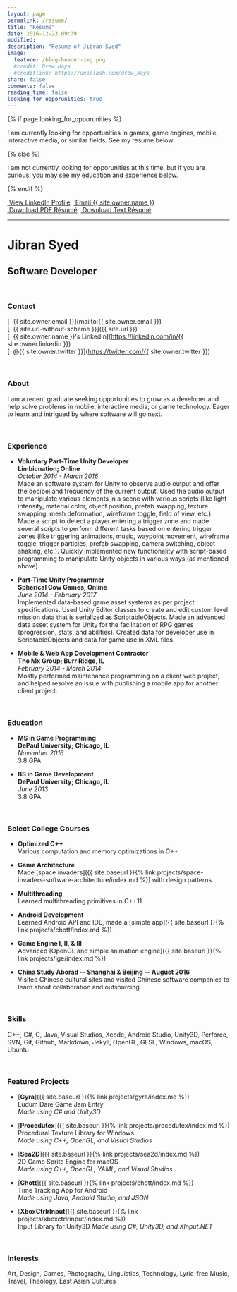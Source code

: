 ```yaml
---
layout: page
permalink: /resume/
title: "Résumé"
date: 2016-12-23 09:39
modified:
description: "Resume of Jibran Syed"
image:
  feature: /blog-header-img.png
  #credit: Drew Hays
  #creditlink: https://unsplash.com/drew_hays
share: false
comments: false
reading_time: false
looking_for_opporunities: true
---
```


{% if page.looking_for_opporunities %}

I am currently looking for opportunities in games, game engines, mobile, interactive media, or similar fields. See my resume below.

{% else %}

I am not currently looking for opporunities at this time, but if you are curious, you may see my education and experience below.

{% endif %}


<div style="display: flex;">
    <div markdown="0">
        <a href="https://linkedin.com/in/{{ site.owner.linkedin }}" class="btn">
            <i class="fa fa-lg fa-linkedin" aria-hidden="true"></i> &nbsp;View LinkedIn Profile
        </a>
    </div>&nbsp;&nbsp;
    <div markdown="0">
        <a href="mailto:{{ site.owner.email }}" class="btn">
            <i class="fa fa-lg fa-envelope" aria-hidden="true"></i> &nbsp;Email {{ site.owner.name }}
        </a>
    </div>
</div>
<div style="display: flex;">
    <div markdown="0">
        <a href="{{ site.baseurl }}/resume/JibranSyed_Resume.pdf" class="btn">
            <i class="fa fa-lg fa-file-pdf-o" aria-hidden="true"></i> &nbsp;Download PDF Résumé
        </a>
    </div>&nbsp;&nbsp;
    <div markdown="0">
        <a href="{{ site.baseurl }}/resume/JibranSyed_Resume_Text.txt" class="btn">
            <i class="fa fa-lg fa-file-text" aria-hidden="true"></i> &nbsp;Download Text Résumé
        </a>
    </div>
</div>


----------------------


# Jibran Syed

## Software Developer

<br/>  
  
### Contact

[<i class="fa fa-envelope" aria-hidden="true"></i> &nbsp;{{ site.owner.email }}](mailto:{{ site.owner.email }})  
[<i class="fa fa-home" aria-hidden="true"></i> &nbsp;{{ site.url-without-scheme }}]({{ site.url }})  
[<i class="fa fa-linkedin" aria-hidden="true"></i> &nbsp;{{ site.owner.name }}'s LinkedIn](https://linkedin.com/in/{{ site.owner.linkedin }})  
[<i class="fa fa-twitter" aria-hidden="true"></i> &nbsp;@{{ site.owner.twitter }}](https://twitter.com/{{ site.owner.twitter }})
  
<br/>
  
### About

I am a recent graduate seeking opportunities to grow as a developer and help solve problems in mobile, interactive media, or game technology. Eager to learn and intrigued by where software will go next. 
  
<br/>
  
### Experience

 - **Voluntary Part-Time Unity Developer**  
   **Limbicnation; Online**  
   *October 2014 - March 2016*  
   Made an software system for Unity to observe audio output and offer the decibel and frequency of the current output. Used the audio output to manipulate various elements in a scene with various scripts (like light intensity, material color, object position, prefab swapping, texture swapping, mesh deformation, wireframe toggle, field of view, etc.).
   Made a script to detect a player entering a trigger zone and made several scripts to perform different tasks based on entering trigger zones (like triggering animations, music, waypoint movement, wireframe toggle, trigger particles, prefab swapping, camera switching, object shaking, etc.).
   Quickly implemented new functionality with script-based programming to manipulate Unity objects in various ways (as mentioned above).

 - **Part-Time Unity Programmer**  
   **Spherical Cow Games; Online**  
   *June 2014 - February 2017*  
   Implemented data-based game asset systems as per project specifications.
   Used Unity Editor classes to create and edit custom level mission data that is serialized as ScriptableObjects. 
   Made an advanced data asset system for Unity for the facilitation of RPG games (progression, stats, and abilities). Created data for developer use in ScriptableObjects and data for game use in XML files.

 - **Mobile & Web App Development Contractor**  
   **The Mx Group; Burr Ridge, IL**  
   *February 2014 - March 2014*  
   Mostly performed maintenance programming on a client web project, and helped resolve an issue with publishing a mobile app for another client project.
 
<br/>
   
### Education

 - **MS in Game Programming**  
   **DePaul University; Chicago, IL**  
   *November 2016*  
   3.8 GPA
   
 - **BS in Game Development**  
   **DePaul University; Chicago, IL**  
   *June 2013*  
   3.8 GPA
  
<br/>
  
### Select College Courses

 - **Optimized C++**  
   Various computation and memory optimizations in C++
    
 - **Game Architecture**  
   Made [space invaders]({{ site.baseurl }}{% link projects/space-invaders-software-architecture/index.md %}) with design patterns

 - **Multithreading**  
   Learned multithreading primitives in C++11
  
 - **Android Development**  
   Learned Android API and IDE, made a [simple app]({{ site.baseurl }}{% link projects/chott/index.md %})
    
 - **Game Engine I, II, & III**  
   Advanced [OpenGL and simple animation engine]({{ site.baseurl }}{% link projects/lge/index.md %})
    
 - **China Study Aborad -- Shanghai & Beijing -- August 2016**  
   Visited Chinese cultural sites and visited Chinese software companies to learn about collaboration and outsourcing.

<br/>
  
### Skills

C++, C#, C, Java, Visual Studios, Xcode, Android Studio, Unity3D, Perforce, SVN, Git, Github, Markdown, Jekyll, OpenGL, GLSL, Windows, macOS, Ubuntu
  
<br/>
  
### Featured Projects

 - [**Gyra**]({{ site.baseurl }}{% link projects/gyra/index.md %})  
   Ludum Dare Game Jam Entry  
   *Made using C# and Unity3D*
   
 - [**Procedutex**]({{ site.baseurl }}{% link projects/procedutex/index.md %})  
   Procedural Texture Library for Windows  
   *Made using C++, OpenGL, and Visual Studios*
 
 - [**Sea2D**]({{ site.baseurl }}{% link projects/sea2d/index.md %})  
   2D Game Sprite Engine for macOS  
   *Made using C++, OpenGL, YAML, and Visual Studios*

 - [**Chott**]({{ site.baseurl }}{% link projects/chott/index.md %})  
   Time Tracking App for Android  
   *Made using Java, Android Studio, and JSON*
   
 - [**XboxCtrlrInput**]({{ site.baseurl }}{% link projects/xboxctrlrinput/index.md %})  
   Input Library for Unity3D
   *Made using C#, Unity3D, and XInput.NET*
  
<br/>
  
### Interests

Art, Design, Games, Photography, Linguistics, Technology, Lyric-free Music, Travel, Theology,  East Asian Cultures
   
   

